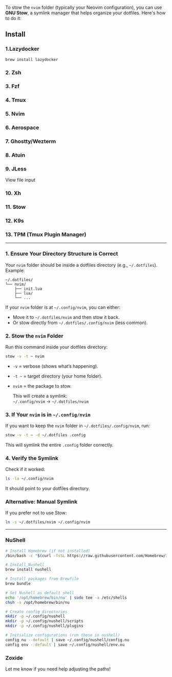 To stow the `nvim` folder (typically your Neovim configuration), you can use **GNU Stow**, a symlink manager that helps organize your dotfiles. Here's how to do it:

## Install

### 1.Lazydocker

```bash
brew install lazydocker
```

### 2. Zsh

### 3. Fzf

### 4. Tmux

### 5. Nvim

### 6. Aerospace

### 7. Ghostty/Wezterm

### 8. Atuin

### 9. JLess

View file input

### 10. Xh

### 11. Stow

### 12. K9s

### 13. TPM (Tmux Plugin Manager)

---

### 1. **Ensure Your Directory Structure is Correct**

   Your `nvim` folder should be inside a dotfiles directory (e.g., `~/.dotfiles`). Example:

   ```
   ~/.dotfiles/
   └── nvim/
       ├── init.lua
       ├── lua/
       └── ...
   ```

   If your `nvim` folder is at `~/.config/nvim`, you can either:

- Move it to `~/.dotfiles/nvim` and then stow it back.
- Or stow directly from `~/.dotfiles/.config/nvim` (less common).

### 2. **Stow the `nvim` Folder**

   Run this command inside your dotfiles directory:

   ```sh
   stow -v -t ~ nvim
   ```

- `-v` = verbose (shows what’s happening).
- `-t ~` = target directory (your home folder).
- `nvim` = the package to stow.

   This will create a symlink:  
   `~/.config/nvim` → `~/.dotfiles/nvim`

### 3. **If Your `nvim` is in `~/.config/nvim`**

   If you want to keep the `nvim` folder in `~/.dotfiles/.config/nvim`, run:

   ```sh
   stow -v -t ~ -d ~/.dotfiles .config
   ```

   This will symlink the entire `.config` folder correctly.

### 4. **Verify the Symlink**

   Check if it worked:

   ```sh
   ls -la ~/.config/nvim
   ```

   It should point to your dotfiles directory.

### Alternative: Manual Symlink

   If you prefer not to use Stow:

   ```sh
   ln -s ~/.dotfiles/nvim ~/.config/nvim
   ```

---

### NuShell

```bash
# Install Homebrew (if not installed)
/bin/bash -c "$(curl -fsSL https://raw.githubusercontent.com/Homebrew/install/HEAD/install.sh)"

# Install Nushell
brew install nushell

# Install packages from Brewfile
brew bundle

# Set Nushell as default shell
echo '/opt/homebrew/bin/nu' | sudo tee -a /etc/shells
chsh -s /opt/homebrew/bin/nu

# Create config directories
mkdir -p ~/.config/nushell
mkdir -p ~/.config/nushell/scripts
mkdir -p ~/.config/nushell/plugins

# Initialize configurations (run these in nushell)
config nu --default | save ~/.config/nushell/config.nu
config env --default | save ~/.config/nushell/env.nu
```

### Zoxide

Let me know if you need help adjusting the paths!
